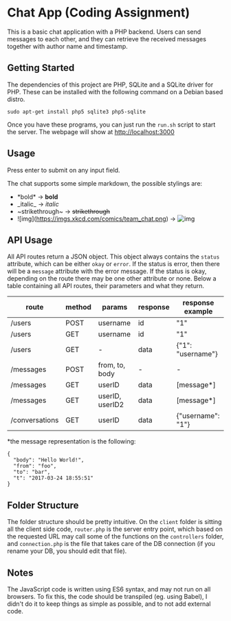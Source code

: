 # Chat App (Coding Assignment)
This is a basic chat application with a PHP backend. Users can send messages to
each other, and they can retrieve the received messages together with author
name and timestamp.

## Getting Started
The dependencies of this project are PHP, SQLite and a SQLite driver for PHP.
These can be installed with the following command on a Debian based distro.

    sudo apt-get install php5 sqlite3 php5-sqlite

Once you have these programs, you can just run the `run.sh` script to start the
server. The webpage will show at [http://localhost:3000](http://localhost:3000)

## Usage
Press enter to submit on any input field.

The chat supports some simple markdown, the possible stylings are:

- \*bold\* → **bold**
- \_italic\_ → _italic_
- ~strikethrough~ → ~~strikethrough~~
- !\[img](https://imgs.xkcd.com/comics/team_chat.png) →
![img](https://imgs.xkcd.com/comics/team_chat.png)

## API Usage
All API routes return a JSON object. This object always contains the `status`
attribute, which can be either `okay` or `error`. If the status is error, then
there will be a `message` attribute with the error message. If the status is
okay, depending on the route there may be one other attribute or none. Below a
table containing all API routes, their parameters and what they return.

|route          |method|params          |response |response example  |
|---------------|------|----------------|---------|------------------|
|/users         |POST  |username        |id       |"1"               |
|/users         |GET   |username        |id       |"1"               |
|/users         |GET   |-               |data     |{"1": "username"} |
|/messages      |POST  |from, to, body  |-        |-                 |
|/messages      |GET   |userID          |data     |[message*]        |
|/messages      |GET   |userID, userID2 |data     |[message*]        |
|/conversations |GET   |userID          |data     |{"username": "1"} |

*the message representation is the following:

    {
      "body": "Hello World!",
      "from": "foo",
      "to": "bar",
      "t": "2017-03-24 18:55:51"
    }

## Folder Structure
The folder structure should be pretty intuitive. On the `client` folder is
sitting all the client side code, `router.php` is the server entry point, which
based on the requested URL may call some of the functions on the `controllers`
folder, and `connection.php` is the file that takes care of the DB connection
(if you rename your DB, you should edit that file).

## Notes
The JavaScript code is written using ES6 syntax, and may not run on all
browsers. To fix this, the code should be transpiled (eg. using Babel),
I didn't do it to keep things as simple as possible, and to not add external
code.
